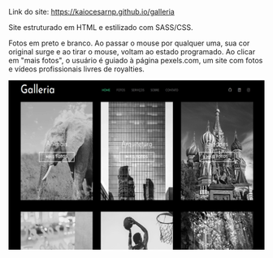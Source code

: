 Link do site: https://kaiocesarnp.github.io/galleria

Site estruturado em HTML e estilizado com SASS/CSS.

Fotos em preto e branco. Ao passar o mouse por qualquer uma, sua cor original surge e ao tirar o mouse, voltam ao estado programado. Ao clicar em "mais fotos", o usuário é guiado à página pexels.com, um site com fotos e vídeos profissionais livres de royalties.


![Imagem da Aplicação](galleria.jpg)
